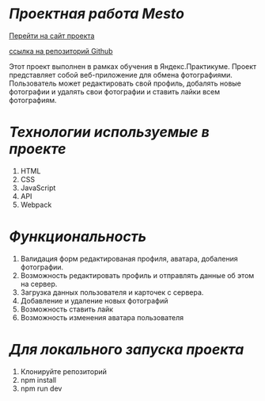 # *Проектная работа Mesto* 
[Перейти на сайт проекта](https://tatasenochek.github.io/mesto-project-ff/)

[ссылка на репозиторий Github](https://github.com/tatasenochek/mesto-project-ff.git)

Этот проект выполнен в рамках обучения в Яндекс.Практикуме. Проект представляет собой веб-приложение для обмена фотографиями. Пользователь может редактировать свой профиль, добалять новые фотографии и удалять свои фотографии и ставить лайки всем фотографиям.

# *Технологии используемые в проекте* 
1. HTML
2. CSS
3. JavaScript
4. API
5. Webpack

# *Функциональность* 
1. Валидация форм редактированая профиля, аватара, добаления фотографии.
2. Возможность редактировать профиль и отправлять данные об этом на сервер.
3. Загрузка данных пользователя и карточек с сервера.
4. Добавление и удаление новых фотографий 
5. Возможность ставить лайк 
6. Возможность изменения аватара пользователя

# *Для локального запуска проекта* 
1. Клонируйте репозиторий
2. npm install
3. npm run dev